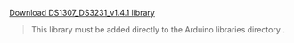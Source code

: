 [Download DS1307_DS3231_v1.4.1 library](http://giltesa.com/wp-content/uploads/2012/09/DS1307_DS3231_v1.4.2.zip "library")
> This library must be added directly to the Arduino libraries directory .

